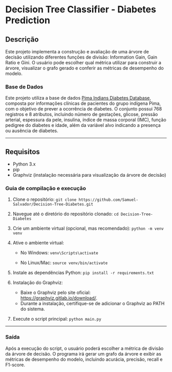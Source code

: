 # Decision Tree Classifier - Diabetes Prediction

## Descrição
Este projeto implementa a construção e avaliação de uma árvore de decisão utilizando diferentes funções de divisão: Information Gain, Gain Ratio e Gini. O usuário pode escolher qual métrica utilizar para construir a árvore, visualizar o grafo gerado e conferir as métricas de desempenho do modelo.

### Base de Dados

Este projeto utiliza a base de dados [Pima Indians Diabetes Database](https://www.kaggle.com/datasets/uciml/pima-indians-diabetes-database), composta por informações clínicas de pacientes do grupo indígena Pima, com o objetivo de prever a ocorrência de diabetes. O conjunto possui 768 registros e 8 atributos, incluindo número de gestações, glicose, pressão arterial, espessura da pele, insulina, índice de massa corporal (IMC), função pedigree do diabetes e idade, além da variável alvo indicando a presença ou ausência de diabetes.

<hr>

## Requisitos
 - Python 3.x
 - pip
 - Graphviz (instalação necessária para visualização da árvore de decisão)

### Guia de compilação e execução
1. Clone o repositório:
```git clone https://github.com/Samuel-Salvador/Decision-Tree-Diabetes.git```


2. Navegue até o diretório do repositório clonado:
```cd Decision-Tree-Diabetes```


3. Crie um ambiente virtual (opcional, mas recomendado):
```python -m venv venv```


4. Ative o ambiente virtual:

   - No Windows:
   ```venv\Scripts\activate```
   
   - No Linux/Mac:
   ```source venv/bin/activate```


5. Instale as dependências Python:
```pip install -r requirements.txt```


6. Instalação do Graphviz:

     - Baixe o Graphviz pelo site oficial: https://graphviz.gitlab.io/download/.
     - Durante a instalação, certifique-se de adicionar o Graphviz ao PATH do sistema.


8. Execute o script principal: 
```python main.py```

<hr>

### Saída
Após a execução do script, o usuário poderá escolher a métrica de divisão da árvore de decisão. O programa irá gerar um grafo da árvore e exibir as métricas de desempenho do modelo, incluindo acurácia, precisão, recall e F1-score.



